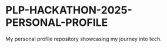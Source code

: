 # PLP-HACKATHON-2025-PERSONAL-PROFILE
My personal profile repository showcasing my journey into tech.
